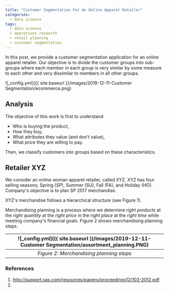 ```yaml
---
title: "Customer Segmentation For An Online Apparel Retailer"
categories:
  - data science
tags:
  - data science
  - operations research
  - retail planning
  - customer segmentation
--- 
```


In this post, we provide a customer segmentation application for an online apparel retailer. 
Our objective is to divide the customer groups into sub-groups
where each member in each group is very similar
by some measure to each other and very dissimilar to members
in all other groups.

![_config.yml]({{ site.baseurl }}/images/2019-12-11-Customer Segmentation/ecommerce.png)

## Analysis

The objective of this work is first to understand 

- Who is buying the product, 
- How they buy,
- What attributes they value (and don’t value),
- What price they are willing to pay.

Then, we classify customers into groups based on these characteristics.

## Retailer XYZ

We consider an online woman apparel retailer, called XYZ. XYZ has four selling seasons; 
Spring (SP), Summer (SU), Fall (FA), and Holiday (HO). Company's objective is to plan 
SP 2017 merchandise.

XYZ's merchandise follows a hierarchical structure (see Figure 1). 

 

Merchandising planning is a process where we determine *right products*
at the *right quantity* at the *right price* in the *right place* 
at the *right time* while meeting company's financial goals. 
Figure 2 shows merchandising planning steps.

| ![_config.yml]({{ site.baseurl }}/images/2019-12-11-Customer Segmentation/assortment_planning.PNG) |
|:--:|
| *Figure 2: Merchandising planning steps* |





### References
1. http://support.sas.com/resources/papers/proceedings12/103-2012.pdf
2. 
